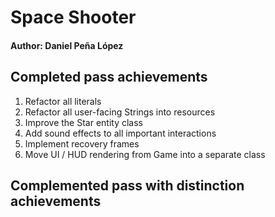 # Space Shooter
#### Author: Daniel Peña López

## **Completed pass achievements**
1. Refactor all literals
2. Refactor all user-facing Strings into resources
3. Improve the Star entity class
4. Add sound effects to all important interactions
6. Implement recovery frames
7. Move UI / HUD rendering from Game into a separate class

## **Complemented pass with distinction achievements**
